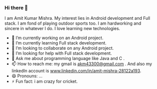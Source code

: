 ### Hi there 👋

  I am Amit Kumar Mishra. My interest lies in Android development and Full stack. I am fond of playing outdoor sports too. I am hardworking and sincere in whatever I do. I love learning new technologies.


- 🔭 I’m currently working on an Android project.
- 🌱 I’m currently learning Full stack development.
- 👯 I’m looking to collaborate on any Android project.
- 🤔 I’m looking for help with Full stack development.
- 💬 Ask me about programming language like Java and C .
- 📫 How to reach me: my gmail is akm43300@gmail.com . And also my linkedIn account is www.linkedin.com/in/amit-mishra-28122a193.
- 😄 Pronouns: ...
- ⚡ Fun fact: i am crazy for cricket.

